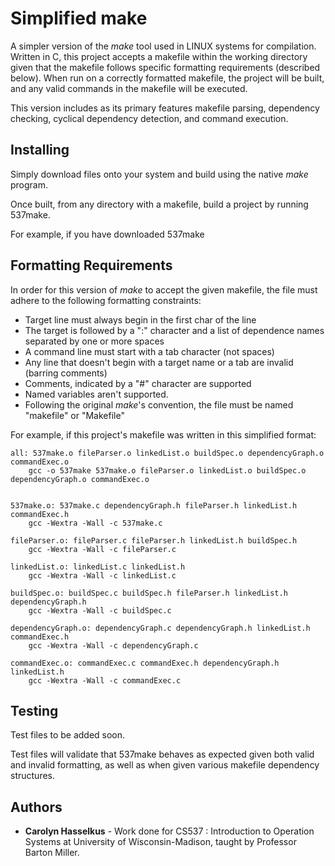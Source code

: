 # Simplified make

A simpler version of the *make* tool used in LINUX systems for compilation. Written in C, this project accepts a makefile within the working directory given that the makefile follows specific formatting requirements (described below). When run on a correctly formatted makefile, the project will be built, and any valid commands in the makefile will be executed.

This version includes as its primary features makefile parsing, dependency checking, cyclical dependency detection, and command execution.

## Installing
Simply download files onto your system and build using the native *make* program. 

Once built, from any directory with a makefile, build a project by running 537make.

For example, if you have downloaded 537make 


## Formatting Requirements

In order for this version of *make* to accept the given makefile, the file must adhere to the following formatting constraints:

* Target line must always begin in the first char of the line
* The target is followed by a ":" character and a list of dependence names separated by one or more spaces
* A command line must start with a tab character (not spaces)
* Any line that doesn't begin with a target name or a tab are invalid (barring comments)
* Comments, indicated by a "#" character are supported
* Named variables aren't supported.
* Following the original *make*'s convention, the file must be named "makefile" or "Makefile"

For example, if this project's makefile was written in this simplified format:

```
all: 537make.o fileParser.o linkedList.o buildSpec.o dependencyGraph.o commandExec.o
	gcc -o 537make 537make.o fileParser.o linkedList.o buildSpec.o dependencyGraph.o commandExec.o


537make.o: 537make.c dependencyGraph.h fileParser.h linkedList.h commandExec.h
	gcc -Wextra -Wall -c 537make.c

fileParser.o: fileParser.c fileParser.h linkedList.h buildSpec.h 
	gcc -Wextra -Wall -c fileParser.c

linkedList.o: linkedList.c linkedList.h 
	gcc -Wextra -Wall -c linkedList.c

buildSpec.o: buildSpec.c buildSpec.h fileParser.h linkedList.h dependencyGraph.h
	gcc -Wextra -Wall -c buildSpec.c

dependencyGraph.o: dependencyGraph.c dependencyGraph.h linkedList.h commandExec.h 
	gcc -Wextra -Wall -c dependencyGraph.c

commandExec.o: commandExec.c commandExec.h dependencyGraph.h linkedList.h
	gcc -Wextra -Wall -c commandExec.c
```

## Testing
Test files to be added soon.

Test files will validate that 537make behaves as expected given both valid and invalid formatting, as well as when given various  makefile dependency structures.


## Authors

* **Carolyn Hasselkus** - Work done for CS537 : Introduction to Operation Systems at University of Wisconsin-Madison, taught by Professor Barton Miller.
